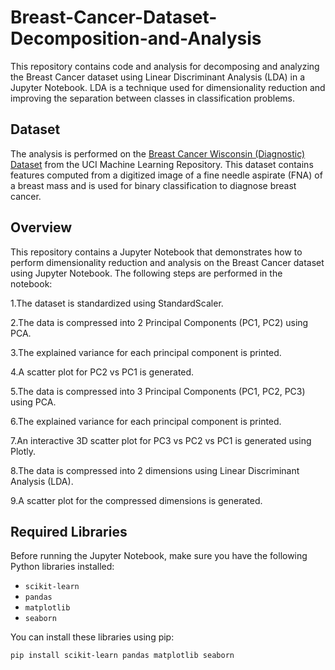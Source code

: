 # Breast-Cancer-Dataset-Decomposition-and-Analysis

This repository contains code and analysis for decomposing and analyzing the Breast Cancer dataset using Linear Discriminant Analysis (LDA) in a Jupyter Notebook. LDA is a technique used for dimensionality reduction and improving the separation between classes in classification problems.

## Dataset

The analysis is performed on the [Breast Cancer Wisconsin (Diagnostic) Dataset](https://archive.ics.uci.edu/ml/datasets/Breast+Cancer+Wisconsin+%28Diagnostic%29) from the UCI Machine Learning Repository. This dataset contains features computed from a digitized image of a fine needle aspirate (FNA) of a breast mass and is used for binary classification to diagnose breast cancer.

## Overview

This repository contains a Jupyter Notebook that demonstrates how to perform dimensionality reduction and analysis on the Breast Cancer dataset using Jupyter Notebook. The following steps are performed in the notebook:

1.The dataset is standardized using StandardScaler.

2.The data is compressed into 2 Principal Components (PC1, PC2) using PCA.

3.The explained variance for each principal component is printed.

4.A scatter plot for PC2 vs PC1 is generated.

5.The data is compressed into 3 Principal Components (PC1, PC2, PC3) using PCA.

6.The explained variance for each principal component is printed.

7.An interactive 3D scatter plot for PC3 vs PC2 vs PC1 is generated using Plotly.

8.The data is compressed into 2 dimensions using Linear Discriminant Analysis (LDA).

9.A scatter plot for the compressed dimensions is generated.

## Required Libraries

Before running the Jupyter Notebook, make sure you have the following Python libraries installed:

- `scikit-learn`
- `pandas`
- `matplotlib`
- `seaborn`

You can install these libraries using pip:
```bash
pip install scikit-learn pandas matplotlib seaborn

